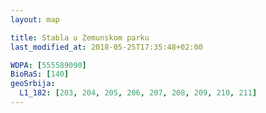 ```yaml
---
layout: map

title: Stabla u Zemunskom parku
last_modified_at: 2018-05-25T17:35:48+02:00

WDPA: [555589090]
BioRaS: [140]
geoSrbija:
  L1_182: [203, 204, 205, 206, 207, 208, 209, 210, 211]
---
```

